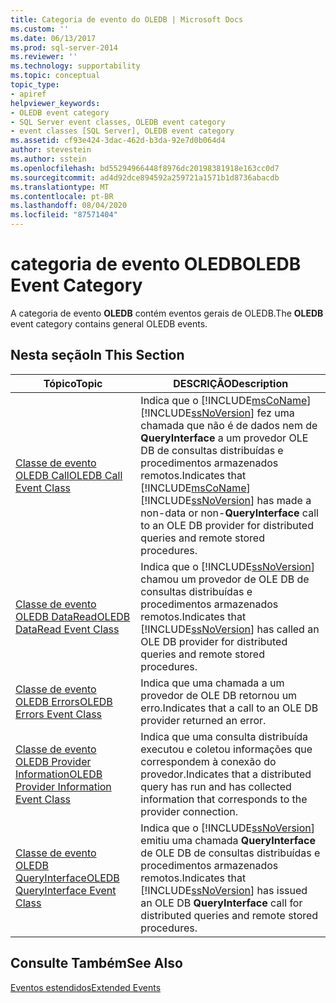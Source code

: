 ```yaml
---
title: Categoria de evento do OLEDB | Microsoft Docs
ms.custom: ''
ms.date: 06/13/2017
ms.prod: sql-server-2014
ms.reviewer: ''
ms.technology: supportability
ms.topic: conceptual
topic_type:
- apiref
helpviewer_keywords:
- OLEDB event category
- SQL Server event classes, OLEDB event category
- event classes [SQL Server], OLEDB event category
ms.assetid: cf93e424-3dac-462d-b3da-92e7d0b064d4
author: stevestein
ms.author: sstein
ms.openlocfilehash: bd55294966448f8976dc20198381918e163cc0d7
ms.sourcegitcommit: ad4d92dce894592a259721a1571b1d8736abacdb
ms.translationtype: MT
ms.contentlocale: pt-BR
ms.lasthandoff: 08/04/2020
ms.locfileid: "87571404"
---
```

# <a name="oledb-event-category"></a><span data-ttu-id="933ed-102">categoria de evento OLEDB</span><span class="sxs-lookup"><span data-stu-id="933ed-102">OLEDB Event Category</span></span>
  <span data-ttu-id="933ed-103">A categoria de evento **OLEDB** contém eventos gerais de OLEDB.</span><span class="sxs-lookup"><span data-stu-id="933ed-103">The **OLEDB** event category contains general OLEDB events.</span></span>  
  
## <a name="in-this-section"></a><span data-ttu-id="933ed-104">Nesta seção</span><span class="sxs-lookup"><span data-stu-id="933ed-104">In This Section</span></span>  
  
|<span data-ttu-id="933ed-105">Tópico</span><span class="sxs-lookup"><span data-stu-id="933ed-105">Topic</span></span>|<span data-ttu-id="933ed-106">DESCRIÇÃO</span><span class="sxs-lookup"><span data-stu-id="933ed-106">Description</span></span>|  
|-----------|-----------------|  
|[<span data-ttu-id="933ed-107">Classe de evento OLEDB Call</span><span class="sxs-lookup"><span data-stu-id="933ed-107">OLEDB Call Event Class</span></span>](oledb-call-event-class.md)|<span data-ttu-id="933ed-108">Indica que o [!INCLUDE[msCoName](../../includes/msconame-md.md)] [!INCLUDE[ssNoVersion](../../includes/ssnoversion-md.md)] fez uma chamada que não é de dados nem de **QueryInterface** a um provedor OLE DB de consultas distribuídas e procedimentos armazenados remotos.</span><span class="sxs-lookup"><span data-stu-id="933ed-108">Indicates that [!INCLUDE[msCoName](../../includes/msconame-md.md)] [!INCLUDE[ssNoVersion](../../includes/ssnoversion-md.md)] has made a non-data or non-**QueryInterface** call to an OLE DB provider for distributed queries and remote stored procedures.</span></span>|  
|[<span data-ttu-id="933ed-109">Classe de evento OLEDB DataRead</span><span class="sxs-lookup"><span data-stu-id="933ed-109">OLEDB DataRead Event Class</span></span>](oledb-dataread-event-class.md)|<span data-ttu-id="933ed-110">Indica que o [!INCLUDE[ssNoVersion](../../includes/ssnoversion-md.md)] chamou um provedor de OLE DB de consultas distribuídas e procedimentos armazenados remotos.</span><span class="sxs-lookup"><span data-stu-id="933ed-110">Indicates that [!INCLUDE[ssNoVersion](../../includes/ssnoversion-md.md)] has called an OLE DB provider for distributed queries and remote stored procedures.</span></span>|  
|[<span data-ttu-id="933ed-111">Classe de evento OLEDB Errors</span><span class="sxs-lookup"><span data-stu-id="933ed-111">OLEDB Errors Event Class</span></span>](oledb-errors-event-class.md)|<span data-ttu-id="933ed-112">Indica que uma chamada a um provedor de OLE DB retornou um erro.</span><span class="sxs-lookup"><span data-stu-id="933ed-112">Indicates that a call to an OLE DB provider returned an error.</span></span>|  
|[<span data-ttu-id="933ed-113">Classe de evento OLEDB Provider Information</span><span class="sxs-lookup"><span data-stu-id="933ed-113">OLEDB Provider Information Event Class</span></span>](oledb-provider-information-event-class.md)|<span data-ttu-id="933ed-114">Indica que uma consulta distribuída executou e coletou informações que correspondem à conexão do provedor.</span><span class="sxs-lookup"><span data-stu-id="933ed-114">Indicates that a distributed query has run and has collected information that corresponds to the provider connection.</span></span>|  
|[<span data-ttu-id="933ed-115">Classe de evento OLEDB QueryInterface</span><span class="sxs-lookup"><span data-stu-id="933ed-115">OLEDB QueryInterface Event Class</span></span>](oledb-queryinterface-event-class.md)|<span data-ttu-id="933ed-116">Indica que o [!INCLUDE[ssNoVersion](../../includes/ssnoversion-md.md)] emitiu uma chamada **QueryInterface** de OLE DB de consultas distribuídas e procedimentos armazenados remotos.</span><span class="sxs-lookup"><span data-stu-id="933ed-116">Indicates that [!INCLUDE[ssNoVersion](../../includes/ssnoversion-md.md)] has issued an OLE DB **QueryInterface** call for distributed queries and remote stored procedures.</span></span>|  
  
## <a name="see-also"></a><span data-ttu-id="933ed-117">Consulte Também</span><span class="sxs-lookup"><span data-stu-id="933ed-117">See Also</span></span>  
 [<span data-ttu-id="933ed-118">Eventos estendidos</span><span class="sxs-lookup"><span data-stu-id="933ed-118">Extended Events</span></span>](../extended-events/extended-events.md)  
  
  
